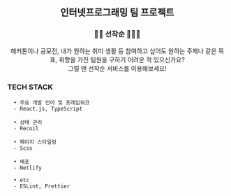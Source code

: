 <div align="center">

## 인터넷프로그래밍 팀 프로젝트

### 🏃🏻 선착순 🏃🏻‍♀️

  해커톤이나 공모전, 내가 원하는 취미 생활 등 참여하고 싶어도 원하는 주제나 같은 목표, 취향을 가진 팀원을 구하기 어려운 적 있으신가요?  
  그럴 땐 선착순 서비스를 이용해보세요!
  
</div>
  
### TECH STACK
  ```
    • 주요 개발 언어 및 프레임워크
    - React.js, TypeScript

    • 상태 관리
    - Recoil

    • 페이지 스타일링
    - Scss

    • 배포
    - Netlify

    • etc
    - ESLint, Prettier
  ```
